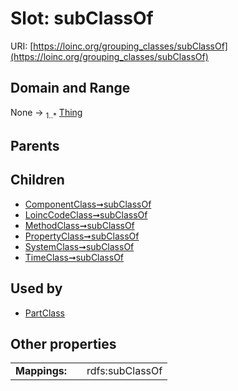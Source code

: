 
# Slot: subClassOf




URI: [https://loinc.org/grouping_classes/subClassOf](https://loinc.org/grouping_classes/subClassOf)


## Domain and Range

None &#8594;  <sub>1..\*</sub> [Thing](Thing.md)

## Parents


## Children

 *  [ComponentClass➞subClassOf](ComponentClass_subClassOf.md)
 *  [LoincCodeClass➞subClassOf](LoincCodeClass_subClassOf.md)
 *  [MethodClass➞subClassOf](MethodClass_subClassOf.md)
 *  [PropertyClass➞subClassOf](PropertyClass_subClassOf.md)
 *  [SystemClass➞subClassOf](SystemClass_subClassOf.md)
 *  [TimeClass➞subClassOf](TimeClass_subClassOf.md)

## Used by

 * [PartClass](PartClass.md)

## Other properties

|  |  |  |
| --- | --- | --- |
| **Mappings:** | | rdfs:subClassOf |

